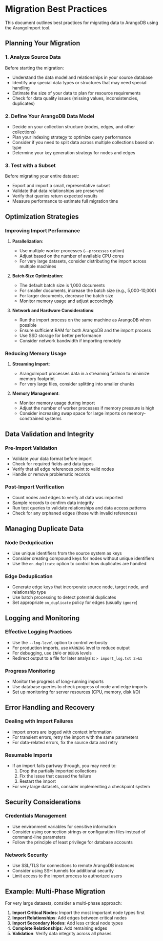 # Migration Best Practices

This document outlines best practices for migrating data to ArangoDB using the ArangoImport tool.

## Planning Your Migration

### 1. Analyze Source Data

Before starting the migration:
- Understand the data model and relationships in your source database
- Identify any special data types or structures that may need special handling
- Estimate the size of your data to plan for resource requirements
- Check for data quality issues (missing values, inconsistencies, duplicates)

### 2. Define Your ArangoDB Data Model

- Decide on your collection structure (nodes, edges, and other collections)
- Plan your indexing strategy to optimize query performance
- Consider if you need to split data across multiple collections based on type
- Determine your key generation strategy for nodes and edges

### 3. Test with a Subset

Before migrating your entire dataset:
- Export and import a small, representative subset
- Validate that data relationships are preserved
- Verify that queries return expected results
- Measure performance to estimate full migration time

## Optimization Strategies

### Improving Import Performance

1. **Parallelization**:
   - Use multiple worker processes (`--processes` option)
   - Adjust based on the number of available CPU cores
   - For very large datasets, consider distributing the import across multiple machines

2. **Batch Size Optimization**:
   - The default batch size is 1,000 documents
   - For smaller documents, increase the batch size (e.g., 5,000-10,000)
   - For larger documents, decrease the batch size
   - Monitor memory usage and adjust accordingly

3. **Network and Hardware Considerations**:
   - Run the import process on the same machine as ArangoDB when possible
   - Ensure sufficient RAM for both ArangoDB and the import process
   - Use SSD storage for better performance
   - Consider network bandwidth if importing remotely

### Reducing Memory Usage

1. **Streaming Import**:
   - ArangoImport processes data in a streaming fashion to minimize memory footprint
   - For very large files, consider splitting into smaller chunks

2. **Memory Management**:
   - Monitor memory usage during import
   - Adjust the number of worker processes if memory pressure is high
   - Consider increasing swap space for large imports on memory-constrained systems

## Data Validation and Integrity

### Pre-Import Validation

- Validate your data format before import
- Check for required fields and data types
- Verify that all edge references point to valid nodes
- Handle or remove problematic records

### Post-Import Verification

- Count nodes and edges to verify all data was imported
- Sample records to confirm data integrity
- Run test queries to validate relationships and data access patterns
- Check for any orphaned edges (those with invalid references)

## Managing Duplicate Data

### Node Deduplication

- Use unique identifiers from the source system as keys
- Consider creating compound keys for nodes without unique identifiers
- Use the `on_duplicate` option to control how duplicates are handled

### Edge Deduplication

- Generate edge keys that incorporate source node, target node, and relationship type
- Use batch processing to detect potential duplicates
- Set appropriate `on_duplicate` policy for edges (usually `ignore`)

## Logging and Monitoring

### Effective Logging Practices

- Use the `--log-level` option to control verbosity
- For production imports, use `WARNING` level to reduce output
- For debugging, use `INFO` or `DEBUG` levels
- Redirect output to a file for later analysis: `> import_log.txt 2>&1`

### Progress Monitoring

- Monitor the progress of long-running imports
- Use database queries to check progress of node and edge imports
- Set up monitoring for server resources (CPU, memory, disk I/O)

## Error Handling and Recovery

### Dealing with Import Failures

- Import errors are logged with context information
- For transient errors, retry the import with the same parameters
- For data-related errors, fix the source data and retry

### Resumable Imports

- If an import fails partway through, you may need to:
  1. Drop the partially imported collections
  2. Fix the issue that caused the failure
  3. Restart the import
- For very large datasets, consider implementing a checkpoint system

## Security Considerations

### Credentials Management

- Use environment variables for sensitive information
- Consider using connection strings or configuration files instead of command-line parameters
- Follow the principle of least privilege for database accounts

### Network Security

- Use SSL/TLS for connections to remote ArangoDB instances
- Consider using SSH tunnels for additional security
- Limit access to the import process to authorized users

## Example: Multi-Phase Migration

For very large datasets, consider a multi-phase approach:

1. **Import Critical Nodes**: Import the most important node types first
2. **Import Relationships**: Add edges between critical nodes
3. **Import Secondary Nodes**: Add less critical node types
4. **Complete Relationships**: Add remaining edges
5. **Validation**: Verify data integrity across all phases
